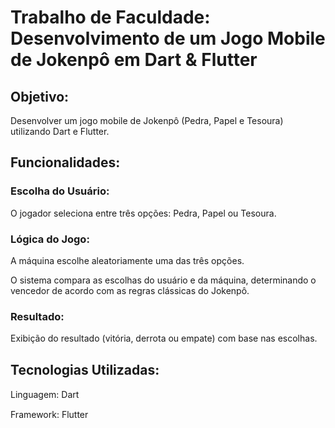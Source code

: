 # Trabalho de Faculdade: Desenvolvimento de um Jogo Mobile de Jokenpô em Dart & Flutter

## Objetivo:
Desenvolver um jogo mobile de Jokenpô (Pedra, Papel e Tesoura) utilizando Dart e Flutter.

## Funcionalidades:

### Escolha do Usuário:

O jogador seleciona entre três opções: Pedra, Papel ou Tesoura. 

### Lógica do Jogo:

A máquina escolhe aleatoriamente uma das três opções.

O sistema compara as escolhas do usuário e da máquina, determinando o vencedor de acordo com as regras clássicas do Jokenpô.

### Resultado:

Exibição do resultado (vitória, derrota ou empate) com base nas escolhas.

## Tecnologias Utilizadas:

Linguagem: Dart <img src="https://cdn.jsdelivr.net/gh/devicons/devicon@latest/icons/dart/dart-original.svg" width="15" height="15" />

Framework: Flutter <img src="https://cdn.jsdelivr.net/gh/devicons/devicon@latest/icons/flutter/flutter-original.svg" width="15" height="15" />


